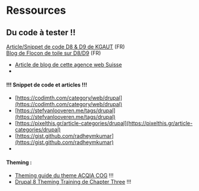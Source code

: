 # Ressources

## Du code à tester !!

[Article/Snippet de code D8 & D9 de KGAUT](https://www.kgaut.net/sujets/drupal-9.html) \(FR\)  
[Blog de Flocon de toile sur D8/D9](https://www.flocondetoile.fr/blog) \(FR\)



* [Article de blog de cette agence web Suisse](https://antistatique-website-2020.vercel.app/blog)
* 
#### !!! Snippet de code et articles !!!

* [https://codimth.com/category/web/drupal](https://codimth.com/category/web/drupal)
* [https://stefvanlooveren.me/tags/drupal](https://stefvanlooveren.me/tags/drupal)
* [https://pixelthis.gr/article-categories/drupal](https://pixelthis.gr/article-categories/drupal)
* [https://gist.github.com/radheymkumar](https://gist.github.com/radheymkumar)
* 
#### Theming :

* [Theming guide du theme ACQIA COG](https://github.com/acquia-pso/cog/tree/8.x-1.x/starterkit/_theming-guide) !!!
* [Drupal 8 Theming Training de Chapter Three](https://github.com/chapter-three/drupal-8-theming) !!!

